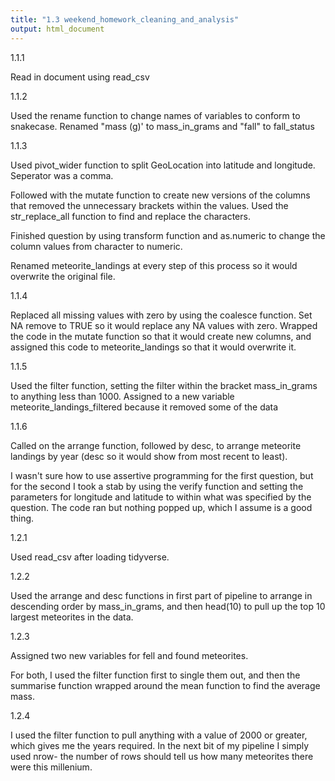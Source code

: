 ```yaml
---
title: "1.3 weekend_homework_cleaning_and_analysis"
output: html_document
---
```



1.1.1 

Read in document using read_csv

1.1.2 

Used the rename function to change names of variables to conform to snakecase. Renamed "mass (g)' to mass_in_grams and "fall" to fall_status

1.1.3

Used pivot_wider function to split GeoLocation into latitude and longitude. Seperator was a comma.

Followed with the mutate function to create new versions of the columns that removed the unnecessary brackets within the values. Used the str_replace_all function to find and replace the characters. 

Finished question by using transform function and as.numeric to change the column values from character to numeric.

Renamed meteorite_landings at every step of this process so it would overwrite the original file.

1.1.4

Replaced all missing values with zero by using the coalesce function. Set NA remove to TRUE so it would replace any NA values with zero. Wrapped the code in the mutate function so that it would create new columns, and assigned this code to meteorite_landings so that it would overwrite it. 


1.1.5

Used the filter function, setting the filter within the bracket mass_in_grams to anything less than 1000. Assigned to a new variable meteorite_landings_filtered because it removed some of the data

1.1.6

Called on the arrange function, followed by desc, to arrange meteorite landings by year (desc so it would show from most recent to least). 



I wasn't sure how to use assertive programming for the first question, but for the second I took a stab by using the verify function and setting the parameters for longitude and latitude to within what was specified by the question. The code ran but nothing popped up, which I assume is a good thing.




1.2.1

Used read_csv after loading tidyverse.

1.2.2

Used the arrange and desc functions in first part of pipeline to arrange in descending order by mass_in_grams, and then head(10) to pull up the top 10 largest meteorites in the data.

1.2.3

Assigned two new variables for fell and found meteorites. 

For both, I used the filter function first to single them out, and then the summarise function wrapped around the mean function to find the average mass.


1.2.4

I used the filter function to pull anything with a value of 2000 or greater, which gives me the years required. In the next bit of my pipeline I simply used nrow- the number of rows should tell us how many meteorites there were this millenium.






















































































